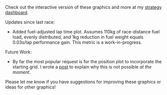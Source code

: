Check out the interactive version of these graphics and more at my [strategy dashboard](https://armchair-strategist.dev/).

Updates since last race:
- Added fuel-adjusted lap time plot. Assumes 110kg of race-distance fuel load, evenly distributed, and 1kg reduction in fuel weight equals 0.03s/lap performance gain. This metric is a work-in-progress.

Future Work:
- By far the most popular request is for the position plot to incorporate the starting grid. I wrote a [post](https://www.reddit.com/user/FCBStar-of-the-South/comments/1jifcui/why_race_starting_positions_cannot_be_determined) to explain why this is not possible *at the moment*.

Please let me know if you have suggestions for improving these graphics or ideas for other graphics!